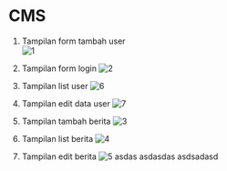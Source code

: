 # CMS
1. Tampilan form tambah user\
![1](https://github.com/yjhand12/cms/assets/131839524/cab30c54-5adb-4179-92b4-6bde0026ae41)


2. Tampilan form login
![2](https://github.com/yjhand12/cms/assets/131839524/fc2cfa05-d25a-449d-98bf-c4fbc91ea641)

3. Tampilan list user
![6](https://github.com/yjhand12/cms/assets/131839524/a1e91da2-47b4-49f7-9daf-35660856821c)

4. Tampilan edit data user
![7](https://github.com/yjhand12/cms/assets/131839524/c3c77bb1-5292-42f8-8f61-1b02a825829f)

5. Tampilan tambah berita
![3](https://github.com/yjhand12/cms/assets/131839524/29df60f8-e36e-4374-b766-3f7a7b2c685b)

6. Tampilan list berita
![4](https://github.com/yjhand12/cms/assets/131839524/b9e93048-3a46-4a65-aecf-e38b1db931e3)

7. Tampilan edit berita
![5](https://github.com/yjhand12/cms/assets/131839524/66fec155-9a84-48f8-9d99-822ba7cc82c1)
asdas
asdasdas
asdsadasd
